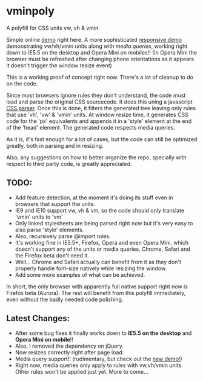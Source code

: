 vminpoly
========

A polyfill for CSS units vw, vh &amp; vmin.

Simple online [demo](http://saabi.github.com/vminpoly) right here. A more sophisticated [responsive demo](http://saabi.github.com/vminpoly/demo2.html) demonstrating vw/vh/vmin units along with *media queries*, working right down to IE5.5 on the desktop and Opera Mini on mobiles!! (In Opera Mini the browser must be refreshed after changing phone orientations as it appears it doesn't trigger the window resize event)

This is a working proof of concept right now. There's a lot of cleanup to do on the code.

Since most browsers ignore rules they don't understand, the code must load and parse the original CSS sourcecode. It does this uning a javascript [CSS parser](https://github.com/tabatkins/css-parser). Once this is done, it filters the generated tree leaving only rules that use 'vh', 'vw' & 'vmin' units.
At window resize time, it generates CSS code for the 'px' equivalents and appends it in a 'style' element at the end of the 'head' element. The generated code respects media queries.

As it is, it's fast enough for a lot of cases, but the code can still be optimized greatly, both in parsing and in resizing.

Also, any suggestions on how to better organize the repo, specially with respect to third party code, is greatly appreciated.

TODO:
-----

* Add feature detection, at the moment it's doing its stuff even in browsers that support the units.
* IE9 and IE10 support vw, vh & vm, so the code should only translate 'vmin' units to 'vm'
* Only linked stylesheets are being parsed right now but it's very easy to also parse 'style' elements.
* Also, recursively parse @import rules.
* It's working fine in IE5.5+, Firefox, Opera and even Opera Mini, which doesn't support any of the units or media queries. Chrome, Safari and the Firefox beta don't need it.
* Well... Chrome and Safari actually can benefit from it as they don't properly handle font-size natively while resizing the window.
* Add some more examples of what can be achieved.

In short, the only browser with apparently full native support right now is Firefox beta (Aurora). The rest will benefit from this polyfill immediately, even without the badly needed code polishing.

Latest Changes:
---------------

* After some bug fixes it finally works down to **IE5.5 on the desktop** and **Opera Mini on mobile**!!
* Also, I removed the dependency on jQuery.
* Now resizes correctly right after page load.
* Media query support!! (rudimentary, but check out the [new demo!](http://saabi.github.com/vminpoly/demo2.html))
* Right now, media queries only apply to rules with vw,vh/vmin units. Other rules won't be applied just yet. More to come...
